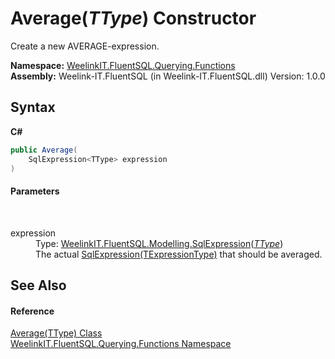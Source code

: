 # Average(*TType*) Constructor 
 

Create a new AVERAGE-expression.

**Namespace:**&nbsp;<a href="6b99a131-e31e-85f7-077f-e177553e0606">WeelinkIT.FluentSQL.Querying.Functions</a><br />**Assembly:**&nbsp;Weelink-IT.FluentSQL (in Weelink-IT.FluentSQL.dll) Version: 1.0.0

## Syntax

**C#**<br />
``` C#
public Average(
	SqlExpression<TType> expression
)
```


#### Parameters
&nbsp;<dl><dt>expression</dt><dd>Type: <a href="6d3bd1b1-9588-4b2a-b617-fde5eea88b0a">WeelinkIT.FluentSQL.Modelling.SqlExpression</a>(<a href="d0c7666a-b4e0-3772-186a-fd1a192a1a37">*TType*</a>)<br />The actual <a href="6d3bd1b1-9588-4b2a-b617-fde5eea88b0a">SqlExpression(TExpressionType)</a> that should be averaged.</dd></dl>

## See Also


#### Reference
<a href="d0c7666a-b4e0-3772-186a-fd1a192a1a37">Average(TType) Class</a><br /><a href="6b99a131-e31e-85f7-077f-e177553e0606">WeelinkIT.FluentSQL.Querying.Functions Namespace</a><br />